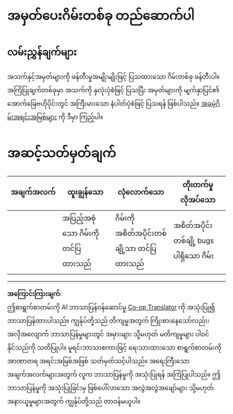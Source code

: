 <!--
CO_OP_TRANSLATOR_METADATA:
{
  "original_hash": "81f292dbda01685b91735e0398dc0504",
  "translation_date": "2025-08-27T22:21:37+00:00",
  "source_file": "6-space-game/5-keeping-score/assignment.md",
  "language_code": "my"
}
-->
# အမှတ်ပေးဂိမ်းတစ်ခု တည်ဆောက်ပါ

## လမ်းညွှန်ချက်များ

အသက်နှင့်အမှတ်များကို ဖန်တီးမှုအမျိုးမျိုးဖြင့် ပြသထားသော ဂိမ်းတစ်ခု ဖန်တီးပါ။ အကြံပြုချက်တစ်ခုမှာ အသက်ကို နှလုံးပုံစံဖြင့် ပြသပြီး အမှတ်များကို မျက်နှာပြင်၏ အောက်ခြေဗဟိုပိုင်းတွင် အကြီးမားသော နံပါတ်ပုံစံဖြင့် ပြသရန် ဖြစ်ပါသည်။ [အခမဲ့ဂိမ်းအရင်းအမြစ်များ](https://www.kenney.nl/) ကို ဒီမှာ ကြည့်ပါ။

# အဆင့်သတ်မှတ်ချက်

| အချက်အလက် | ထူးချွန်သော | လုံလောက်သော | တိုးတက်မှုလိုအပ်သော |
| ----------- | ------------- | -------------- | -------------------- |
|             | အပြည့်အစုံသော ဂိမ်းကို တင်ပြထားသည် | ဂိမ်းကို အစိတ်အပိုင်းတစ်ချို့သာ တင်ပြထားသည် | အစိတ်အပိုင်းတစ်ချို့ bugs ပါရှိသော ဂိမ်း |

---

**အကြောင်းကြားချက်**:  
ဤစာရွက်စာတမ်းကို AI ဘာသာပြန်ဝန်ဆောင်မှု [Co-op Translator](https://github.com/Azure/co-op-translator) ကို အသုံးပြု၍ ဘာသာပြန်ထားပါသည်။ ကျွန်ုပ်တို့သည် တိကျမှုအတွက် ကြိုးစားနေသော်လည်း၊ အလိုအလျောက် ဘာသာပြန်မှုများတွင် အမှားများ သို့မဟုတ် မတိကျမှုများ ပါဝင်နိုင်သည်ကို သတိပြုပါ။ မူရင်းဘာသာစကားဖြင့် ရေးသားထားသော စာရွက်စာတမ်းကို အာဏာတရ အရင်းအမြစ်အဖြစ် သတ်မှတ်သင့်ပါသည်။ အရေးကြီးသော အချက်အလက်များအတွက် လူက ဘာသာပြန်မှုကို အသုံးပြုရန် အကြံပြုပါသည်။ ဤဘာသာပြန်မှုကို အသုံးပြုခြင်းမှ ဖြစ်ပေါ်လာသော အလွဲအလွဲအချော်များ သို့မဟုတ် အနားယူမှုများအတွက် ကျွန်ုပ်တို့သည် တာဝန်မယူပါ။